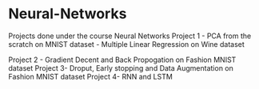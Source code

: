 # Neural-Networks
Projects done under the course Neural Networks
Project 1 - PCA from the scratch on MNIST dataset
          - Multiple Linear Regression on Wine dataset
          
Project 2 - Gradient Decent and Back Propogation on Fashion MNIST dataset
Project 3- Droput, Early stopping and Data Augmentation on Fashion MNIST dataset
Project 4- RNN and LSTM

